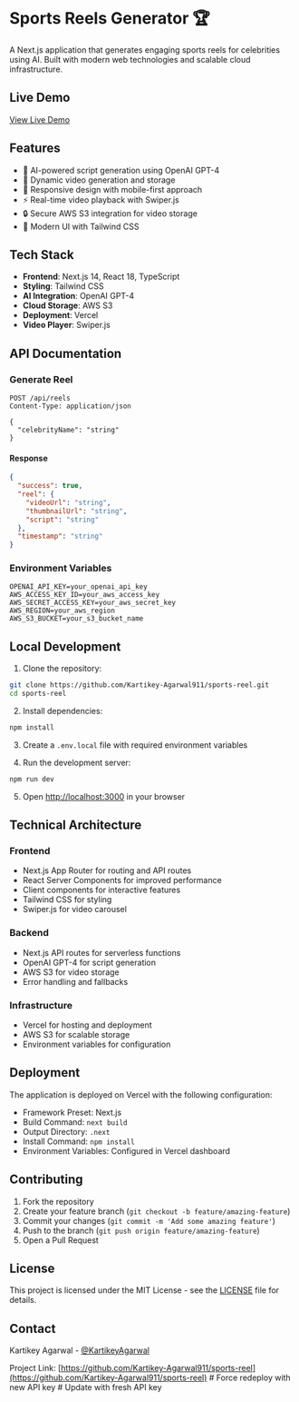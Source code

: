# Sports Reels Generator 🏆

A Next.js application that generates engaging sports reels for celebrities using AI. Built with modern web technologies and scalable cloud infrastructure.

## Live Demo

[View Live Demo](https://sports-reel.vercel.app)

## Features

- 🤖 AI-powered script generation using OpenAI GPT-4
- 🎥 Dynamic video generation and storage
- 📱 Responsive design with mobile-first approach
- ⚡ Real-time video playback with Swiper.js
- 🔒 Secure AWS S3 integration for video storage
- 🎨 Modern UI with Tailwind CSS

## Tech Stack

- **Frontend**: Next.js 14, React 18, TypeScript
- **Styling**: Tailwind CSS
- **AI Integration**: OpenAI GPT-4
- **Cloud Storage**: AWS S3
- **Deployment**: Vercel
- **Video Player**: Swiper.js

## API Documentation

### Generate Reel

```http
POST /api/reels
Content-Type: application/json

{
  "celebrityName": "string"
}
```

#### Response

```json
{
  "success": true,
  "reel": {
    "videoUrl": "string",
    "thumbnailUrl": "string",
    "script": "string"
  },
  "timestamp": "string"
}
```

### Environment Variables

```env
OPENAI_API_KEY=your_openai_api_key
AWS_ACCESS_KEY_ID=your_aws_access_key
AWS_SECRET_ACCESS_KEY=your_aws_secret_key
AWS_REGION=your_aws_region
AWS_S3_BUCKET=your_s3_bucket_name
```

## Local Development

1. Clone the repository:
```bash
git clone https://github.com/Kartikey-Agarwal911/sports-reel.git
cd sports-reel
```

2. Install dependencies:
```bash
npm install
```

3. Create a `.env.local` file with required environment variables

4. Run the development server:
```bash
npm run dev
```

5. Open [http://localhost:3000](http://localhost:3000) in your browser

## Technical Architecture

### Frontend
- Next.js App Router for routing and API routes
- React Server Components for improved performance
- Client components for interactive features
- Tailwind CSS for styling
- Swiper.js for video carousel

### Backend
- Next.js API routes for serverless functions
- OpenAI GPT-4 for script generation
- AWS S3 for video storage
- Error handling and fallbacks

### Infrastructure
- Vercel for hosting and deployment
- AWS S3 for scalable storage
- Environment variables for configuration

## Deployment

The application is deployed on Vercel with the following configuration:

- Framework Preset: Next.js
- Build Command: `next build`
- Output Directory: `.next`
- Install Command: `npm install`
- Environment Variables: Configured in Vercel dashboard

## Contributing

1. Fork the repository
2. Create your feature branch (`git checkout -b feature/amazing-feature`)
3. Commit your changes (`git commit -m 'Add some amazing feature'`)
4. Push to the branch (`git push origin feature/amazing-feature`)
5. Open a Pull Request

## License

This project is licensed under the MIT License - see the [LICENSE](LICENSE) file for details.

## Contact

Kartikey Agarwal - [@KartikeyAgarwal](https://github.com/Kartikey-Agarwal911)

Project Link: [https://github.com/Kartikey-Agarwal911/sports-reel](https://github.com/Kartikey-Agarwal911/sports-reel) #   F o r c e   r e d e p l o y   w i t h   n e w   A P I   k e y  
 #   U p d a t e   w i t h   f r e s h   A P I   k e y  
 